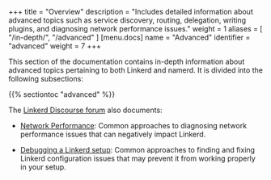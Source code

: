 +++
title = "Overview"
description = "Includes detailed information about advanced topics such as service discovery, routing, delegation, writing plugins, and diagnosing network performance issues."
weight = 1
aliases = [
  "/in-depth/",
  "/advanced"
]
[menu.docs]
  name = "Advanced"
  identifier = "advanced"
  weight = 7
+++

This section of the documentation contains in-depth information about advanced
topics pertaining to both Linkerd and namerd. It is divided into the following
subsections:

{{% sectiontoc "advanced" %}}

The [Linkerd Discourse forum](https://discourse.linkerd.io/) also documents:

* [Network Performance](https://discourse.linkerd.io/t/debugging-network-performance/54):
Common approaches to diagnosing network performance issues that can negatively
impact Linkerd.

* [Debugging a Linkerd setup](https://discourse.linkerd.io/t/debugging-a-linkerd-setup/52):
Common approaches to finding and fixing Linkerd configuration issues that may
prevent it from working properly in your setup.
